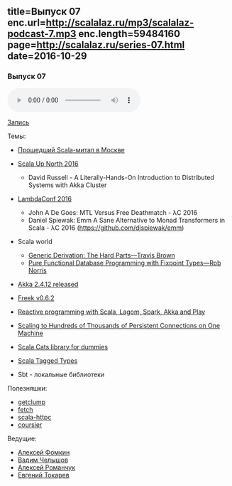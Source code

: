 title=Выпуск 07
enc.url=http://scalalaz.ru/mp3/scalalaz-podcast-7.mp3
enc.length=59484160
page=http://scalalaz.ru/series-07.html
date=2016-10-29
----
### Выпуск 07

<audio controls="" class="audio-panel">
    <source src="http://scalalaz.ru/mp3/scalalaz-podcast-7.mp3" type="audio/mpeg">
</audio>

[Запись](http://scalalaz.ru/mp3/scalalaz-podcast-7.mp3)

Темы:

- [Прошедший Scala-митап в Москве](https://www.youtube.com/watch?v=DKZp269NxfE)
- [Scala Up North 2016](https://www.youtube.com/playlist?list=PL-ziwLLJ3XaLspsk9o7gQJB5oZtqS43Qu)
    - David Russell - A Literally-Hands-On Introduction to Distributed Systems with Akka Cluster
- [LambdaConf 2016](https://www.youtube.com/channel/UCEtohQeDqMSebi2yvLMUItg/videos?sort=dd&flow=list&live_view=500&view=0 )
    - John A De Goes: MTL Versus Free Deathmatch - λC 2016
    - Daniel Spiewak: Emm A Sane Alternative to Monad Transformers in Scala - λC 2016 (https://github.com/djspiewak/emm)

- Scala world
    - [Generic Derivation: The Hard Parts—Travis Brown](https://www.youtube.com/watch?v=80h3hZidSeE)
    - [Pure Functional Database Programming with Fixpoint Types—Rob Norris](https://www.youtube.com/watch?v=7xSfLPD6tiQ)

- [Akka 2.4.12 released](http://akka.io/news/2016/10/28/akka-2.4.12-released.html)
- [Freek v0.6.2](https://github.com/ProjectSeptemberInc/freek)
- [Reactive programming with Scala, Lagom, Spark, Akka and Play](https://jaxenter.com/jax-magazine-october-2016-reactive-programming-with-scala-lagom-spark-akka-and-play-129787.html)
- [Scaling to Hundreds of Thousands of Persistent Connections on One Machine](https://engineering.linkedin.com/blog/2016/10/instant-messaging-at-linkedin--scaling-to-hundreds-of-thousands-)
- [Scala Cats library for dummies](http://bit.ly/2kLREev)
- [Scala Tagged Types](http://www.vlachjosef.com/tagged-types-introduction/)
- Sbt - локальные библиотеки


Полезняшки:

- [getclump](http://getclump.io/)
- [fetch](http://47deg.github.io/fetch/)
- [scala-httpc](https://github.com/amrhassan/scala-httpc)
- [coursier](https://github.com/alexarchambault/coursier)

Ведущие:

- [Алексей Фомкин](http://github.com/fomkin)
- [Вадим Челышов](http://github.com/dos65)
- [Алексей Романчук](http://github.com/13h3r)
- [Евгений Токарев](http://github.com/strobe)
